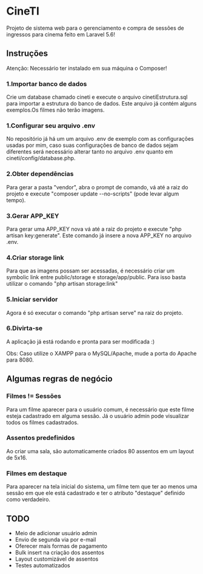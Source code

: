 # CineTI
Projeto de sistema web para o gerenciamento e compra de sessões de ingressos para cinema feito em Laravel 5.6!

## Instruções
Atenção: Necessário ter instalado em sua máquina o Composer!

### 1.Importar banco de dados
Crie um database chamado cineti e execute o arquivo cinetiEstrutura.sql para importar a estrutura do banco de dados. Este arquivo já contém alguns exemplos.Os filmes não terão imagens.

### 1.Configurar seu arquivo .env
No repositório já há um um arquivo .env de exemplo com as configurações usadas por mim, caso suas configurações de banco de dados sejam diferentes será necessário alterar tanto no arquivo .env quanto em cineti/config/database.php.

### 2.Obter dependências
Para gerar a pasta "vendor", abra o prompt de comando, vá até a raiz do projeto e execute "composer update --no-scripts" (pode levar algum tempo).

### 3.Gerar APP_KEY
Para gerar uma APP_KEY nova vá até a raiz do projeto e execute "php artisan key:generate". Este comando já insere a nova APP_KEY no arquivo .env.

### 4.Criar storage link
Para que as imagens possam ser acessadas, é necessário criar um symbolic link entre public/storage e storage/app/public. Para isso basta utilizar o comando "php artisan storage:link"

### 5.Iniciar servidor
Agora é só executar o comando "php artisan serve" na raiz do projeto.

### 6.Divirta-se
A aplicação já está rodando e pronta para ser modificada :)

Obs: Caso utilize o XAMPP para o MySQL/Apache, mude a porta do Apache para 8080.

## Algumas regras de negócio

### Filmes != Sessões
Para um filme aparecer para o usuário comum, é necessário que este filme esteja cadastrado em alguma sessão. Já o usuário admin pode visualizar todos os filmes cadastrados.

### Assentos predefinidos
Ao criar uma sala, são automaticamente criados 80 assentos em um layout de 5x16. 

### Filmes em destaque
Para aparecer na tela inicial do sistema, um filme tem que ter ao menos uma sessão em que ele está cadastrado e ter o atributo "destaque" definido como verdadeiro.

## TODO
 - Meio de adicionar usuário admin
 - Envio de segunda via por e-mail
 - Oferecer mais formas de pagamento
 - Bulk insert na criação dos assentos
 - Layout customizável de assentos
 - Testes automatizados
